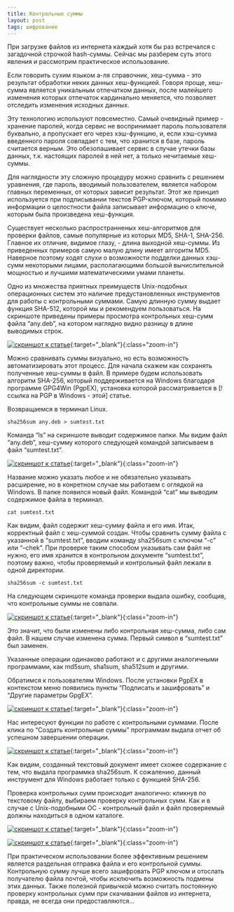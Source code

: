 ```yaml
---
title: Контрольные суммы
layout: post
tags: шифрование
---
```


При загрузке файлов из интернета каждый хотя бы раз встречался с загадочной строчкой hash-суммы. Сейчас мы разберем суть этого явления и рассмотрим практическое использование.

Если говорить сухим языком а-ля справочник, хеш-сумма - это результат обработки неких данных хеш-функцией. Говоря проще, хеш-сумма является уникальным отпечатком данных, после малейшего изменения которых отпечаток кардинально меняется, что позволяет отследить изменения исходных данных.

Эту технологию используют повсеместно. Самый очевидный пример - хранение паролей, когда сервис не воспринимает пароль пользователя буквально, а пропускает его через хэш-функцию, и, если хэш-сумма введенного пароля совпадает с тем, что хранится в базе, пароль считается верным. Это обезопашивает сервис в случае утечки базы данных, т.к. настоящих паролей в ней нет, а только нечитаемые хеш-суммы.

Для наглядности эту сложную процедуру можно сравнить с решением уравнения, где пароль, вводимый пользователем, является набором главных переменных, от которых зависит результат. Этот же принцип используется при подписывании текстов PGP-ключом, который помимо информации о целостности файла записывает информацию о ключе, которым была произведена хеш-функция.

Существует несколько распространненых хеш-алгоритмов для проверки файлов, самые популярные из которых MD5, SHA-1, SHA-256. Главное их отличие, видимое глазу, - длина выходной хеш-суммы. Из приведенных примеров самую малую длину имеет алгоритм MD5. Наверное поэтому ходят слухи о возможности подделки данных хэш-сумм некоторыми лицами, располагающими большой вычислительной мощностью и лучшими математическими умами планеты.

Одно из множества приятных преимуществ Unix-подобных операционных систем это наличие предустановленных инструментов для работы с контрольными суммами. Самую длинную сумму выдает функция SHA-512, которой мы и рекомендуем пользоваться. На скриншоте приведены примеры просмотра контрольных хеш-сумм файла “any.deb”, на котором наглядно видно разницу в длине выводимых строк.

[![скриншот к статье](/images/posts/hash-sums/1.png "терминал")]({{site.baseurl}}/images/posts/hash-sums/1.png "увеличить изображение"){:target="_blank"}{:class="zoom-in"}

Можно сравнивать суммы визуально, но есть возможность автоматизировать этот процесс. Для начала скажем как сохранять полученные хеш-суммы в файл. В примере будем использовать алгоритм SHA-256, который поддерживается на Windows благодаря программе GPG4Win (PgpEX), установка которой рассматривается в [! ссылка на PGP в Windows - этой] статье.

Возвращаемся в терминал Linux.

```
sha256sum any.deb > sumtest.txt
```

Команда “ls” на скриншоте выводит содержимое папки. Мы видим файл “any.deb”, хеш-сумму которого следующей командой записываем в файл “sumtest.txt”. 

[![скриншот к статье](/images/posts/hash-sums/2.png "терминал")]({{site.baseurl}}/images/posts/hash-sums/2.png "увеличить изображение"){:target="_blank"}{:class="zoom-in"}

Название можно указать любое и не обязательно указывать расширение, но в конретном случае мы работаем с оглядкой на Windows. В папке появился новый файл. Командой “cat” мы выводим содержимое файла в терминал. 

```
cat sumtest.txt
```

Как видим, файл содержит хеш-сумму файла и его имя. Итак, корректный файл с хеш-суммой создан. Чтобы сравнить сумму файла с указанной в “sumtest.txt”, вводим команду sha256sum с ключом “-c” или “–chek”. При проверке таким способом указывать сам файл не нужно, его имя хранится в контрольном документе “sumtest.txt”, поэтому важно, чтобы проверяемый и контрольный файл лежали в одной директории.

```
sha256sum -c sumtest.txt
```

На следующем скриншоте команда проверки выдала ошибку, сообщив, что контрольные суммы не совпали.

[![скриншот к статье](/images/posts/hash-sums/3.png "терминал")]({{site.baseurl}}/images/posts/hash-sums/3.png "увеличить изображение"){:target="_blank"}{:class="zoom-in"}

Это значит, что были изменены либо контрольная хеш-сумма, либо сам файл. В нашем случае изменена сумма. Первый символ в “sumtest.txt” был заменен.

Указанные операции одинаково работают и с другими аналогичными программами, как md5sum, sha1sum, sha512sum и другими.

Обратимся к пользователям Windows.
После установки PgpEX в контекстом меню появились пункты “Подписать и зашифровать” и “Другие параметры GpgEX”.

[![скриншот к статье](/images/posts/hash-sums/4.png "программа GpgEX")]({{site.baseurl}}/images/posts/hash-sums/4.png "увеличить изображение"){:target="_blank"}{:class="zoom-in"}

Нас интересуют функции по работе с контрольными суммами. После клика по “Создать контрольные суммы” программам выдала отчет об успешном завершении операции. 

[![скриншот к статье](/images/posts/hash-sums/5.png "GpgEX")]({{site.baseurl}}/images/posts/hash-sums/5.png "увеличить изображение"){:target="_blank"}{:class="zoom-in"}

Как видим, созданный текстовый документ имеет схожее содержание с тем, что выдала программка sha256sum. К сожалению, данный инструмент для Windows работает только с функцией SHA-256.

Проверка контрольных сумм происходит аналогично: кликнув по текстовому файлу, выбираем проверку контрольных сумм. Как и в случае с Unix-подобными ОС - контрольный файл и файл проверяемый должны находиться в одном каталоге.

[![скриншот к статье](/images/posts/hash-sums/6.png "GpgEX")]({{site.baseurl}}/images/posts/hash-sums/6.png "увеличить изображение"){:target="_blank"}{:class="zoom-in"}

[![скриншот к статье](/images/posts/hash-sums/7.png "GpgEX")]({{site.baseurl}}/images/posts/hash-sums/7.png "увеличить изображение"){:target="_blank"}{:class="zoom-in"}

При практическом использовании более эффективным решением является раздельная отправка файла и его контрольной суммы. Контрольную сумму лучше всего зашифровать PGP ключом и отослать получателю файла почтой, чтобы исключить возможность подмены этих данных. Также полезной привычкой можно считать постоянную проверку контрольных сумм при скачивании файлов из интернета, правда, не всегда они предоставляются…
